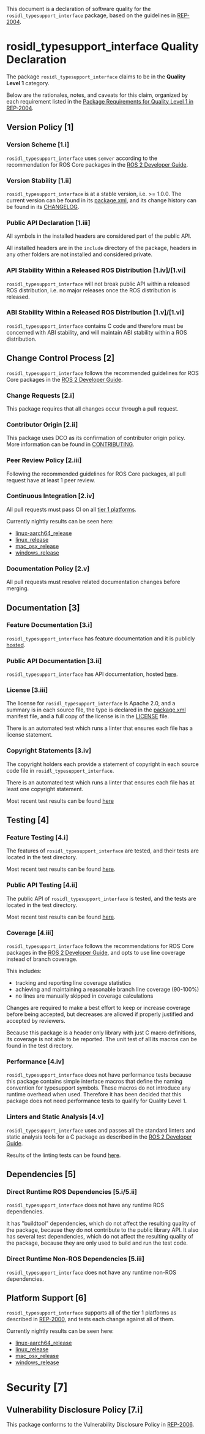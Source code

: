 This document is a declaration of software quality for the `rosidl_typesupport_interface` package, based on the guidelines in [REP-2004](https://www.ros.org/reps/rep-2004.html).

# rosidl_typesupport_interface Quality Declaration

The package `rosidl_typesupport_interface` claims to be in the **Quality Level 1** category.

Below are the rationales, notes, and caveats for this claim, organized by each requirement listed in the [Package Requirements for Quality Level 1 in REP-2004](https://www.ros.org/reps/rep-2004.html).

## Version Policy [1]

### Version Scheme [1.i]

`rosidl_typesupport_interface` uses `semver` according to the recommendation for ROS Core packages in the [ROS 2 Developer Guide](https://index.ros.org/doc/ros2/Contributing/Developer-Guide/#versioning).

### Version Stability [1.ii]

`rosidl_typesupport_interface` is at a stable version, i.e. >= 1.0.0. The current version can be found in its [package.xml](./package.xml), and its change history can be found in its [CHANGELOG](./CHANGELOG.xml).

### Public API Declaration [1.iii]

All symbols in the installed headers are considered part of the public API.

All installed headers are in the `include` directory of the package, headers in any other folders are not installed and considered private.

### API Stability Within a Released ROS Distribution [1.iv]/[1.vi]

`rosidl_typesupport_interface` will not break public API within a released ROS distribution, i.e. no major releases once the ROS distribution is released.

### ABI Stability Within a Released ROS Distribution [1.v]/[1.vi]

`rosidl_typesupport_interface` contains C code and therefore must be concerned with ABI stability, and will maintain ABI stability within a ROS distribution.

## Change Control Process [2]

`rosidl_typesupport_interface` follows the recommended guidelines for ROS Core packages in the [ROS 2 Developer Guide](https://index.ros.org/doc/ros2/Contributing/Developer-Guide/#package-requirements).

### Change Requests [2.i]

This package requires that all changes occur through a pull request.

### Contributor Origin [2.ii]

This package uses DCO as its confirmation of contributor origin policy.
More information can be found in [CONTRIBUTING](../CONTRIBUTING.md).

### Peer Review Policy [2.iii]

Following the recommended guidelines for ROS Core packages, all pull request have at least 1 peer review.

### Continuous Integration [2.iv]

All pull requests must pass CI on all [tier 1 platforms](https://www.ros.org/reps/rep-2000.html#support-tiers).

Currently nightly results can be seen here:
* [linux-aarch64_release](https://ci.ros2.org/view/nightly/job/nightly_linux-aarch64_release/lastBuild/testReport/rosidl_typesupport_interface/)
* [linux_release](https://ci.ros2.org/view/nightly/job/nightly_linux_release/lastBuild/testReport/rosidl_typesupport_interface/)
* [mac_osx_release](https://ci.ros2.org/view/nightly/job/nightly_osx_release/lastBuild/testReport/rosidl_typesupport_interface/)
* [windows_release](https://ci.ros2.org/view/nightly/job/nightly_win_rel/lastBuild/testReport/rosidl_typesupport_interface/)

### Documentation Policy [2.v]

All pull requests must resolve related documentation changes before merging.

## Documentation [3]

### Feature Documentation [3.i]

`rosidl_typesupport_interface` has feature documentation and it is publicly [hosted](README.md).

### Public API Documentation [3.ii]

`rosidl_typesupport_interface` has API documentation, hosted [here](http://docs.ros2.org/foxy/api/rosidl_typesupport_interface/index.html).

### License [3.iii]

The license for `rosidl_typesupport_interface` is Apache 2.0, and a summary is in each source file, the type is declared in the [package.xml](package.xml) manifest file, and a full copy of the license is in the [LICENSE](../LICENSE) file.

There is an automated test which runs a linter that ensures each file has a license statement.

### Copyright Statements [3.iv]

The copyright holders each provide a statement of copyright in each source code file in `rosidl_typesupport_interface`.

There is an automated test which runs a linter that ensures each file has at least one copyright statement.

Most recent test results can be found [here](https://ci.ros2.org/job/nightly_linux_release/lastBuild/testReport/rosidl_typesupport_interface/copyright)

## Testing [4]

### Feature Testing [4.i]

The features of `rosidl_typesupport_interface` are tested, and their tests are located in the test directory.

Most recent test results can be found [here](https://ci.ros2.org/job/nightly_linux_release/lastBuild/testReport/rosidl_typesupport_interface).

### Public API Testing [4.ii]

The public API of `rosidl_typesupport_interface` is tested, and the tests are located in the test directory.

Most recent test results can be found [here](https://ci.ros2.org/job/nightly_linux_release/lastBuild/testReport/rosidl_typesupport_interface).

### Coverage [4.iii]

`rosidl_typesupport_interface` follows the recommendations for ROS Core packages in the [ROS 2 Developer Guide](https://index.ros.org/doc/ros2/Contributing/Developer-Guide/#code-coverage), and opts to use line coverage instead of branch coverage.

This includes:

- tracking and reporting line coverage statistics
- achieving and maintaining a reasonable branch line coverage (90-100%)
- no lines are manually skipped in coverage calculations

Changes are required to make a best effort to keep or increase coverage before being accepted, but decreases are allowed if properly justified and accepted by reviewers.

Because this package is a header only library with just C macro definitions, its coverage is not able to be reported.
The unit test of all its macros can be found in the test directory.

### Performance [4.iv]

`rosidl_typesupport_interface` does not have performance tests because this package contains simple interface macros that define the naming convention for typesupport symbols.
These macros do not introduce any runtime overhead when used.
Therefore it has been decided that this package does not need performance tests to qualify for Quality Level 1.

### Linters and Static Analysis [4.v]

`rosidl_typesupport_interface` uses and passes all the standard linters and static analysis tools for a C package as described in the [ROS 2 Developer Guide](https://index.ros.org/doc/ros2/Contributing/Developer-Guide/#linters).

Results of the linting tests can be found [here](https://ci.ros2.org/job/nightly_linux_release/lastBuild/testReport/rosidl_typesupport_interface/).

## Dependencies [5]

### Direct Runtime ROS Dependencies [5.i/5.ii]

`rosidl_typesupport_interface` does not have any runtime ROS dependencies.

It has "buildtool" dependencies, which do not affect the resulting quality of the package, because they do not contribute to the public library API.
It also has several test dependencies, which do not affect the resulting quality of the package, because they are only used to build and run the test code.

### Direct Runtime Non-ROS Dependencies [5.iii]

`rosidl_typesupport_interface` does not have any runtime non-ROS dependencies.

## Platform Support [6]

`rosidl_typesupport_interface` supports all of the tier 1 platforms as described in [REP-2000](https://www.ros.org/reps/rep-2000.html#support-tiers), and tests each change against all of them.

Currently nightly results can be seen here:
* [linux-aarch64_release](https://ci.ros2.org/view/nightly/job/nightly_linux-aarch64_release/lastBuild/testReport/rosidl_typesupport_interface/)
* [linux_release](https://ci.ros2.org/view/nightly/job/nightly_linux_release/lastBuild/testReport/rosidl_typesupport_interface/)
* [mac_osx_release](https://ci.ros2.org/view/nightly/job/nightly_osx_release/lastBuild/testReport/rosidl_typesupport_interface/)
* [windows_release](https://ci.ros2.org/view/nightly/job/nightly_win_rel/lastBuild/testReport/rosidl_typesupport_interface/)

# Security [7]

## Vulnerability Disclosure Policy [7.i]

This package conforms to the Vulnerability Disclosure Policy in [REP-2006](https://www.ros.org/reps/rep-2006.html).
